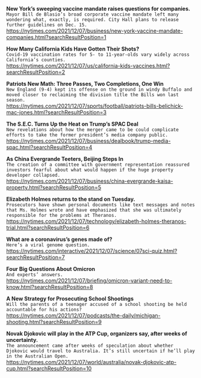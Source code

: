**New York’s sweeping vaccine mandate raises questions for companies.**\
`Mayor Bill de Blasio’s broad corporate vaccine mandate left many wondering what, exactly, is required. City Hall plans to release further guidelines on Dec. 15.`\
https://nytimes.com/2021/12/07/business/new-york-vaccine-mandate-companies.html?searchResultPosition=1

**How Many California Kids Have Gotten Their Shots?**\
`Covid-19 vaccination rates for 5- to 11-year-olds vary widely across California’s counties.`\
https://nytimes.com/2021/12/07/us/california-kids-vaccines.html?searchResultPosition=2

**Patriots New Math: Three Passes, Two Completions, One Win**\
`New England (9-4) kept its offense on the ground in windy Buffalo and moved closer to reclaiming the division title the Bills won last season.`\
https://nytimes.com/2021/12/07/sports/football/patriots-bills-belichick-mac-jones.html?searchResultPosition=3

**The S.E.C. Turns Up the Heat on Trump’s SPAC Deal**\
`New revelations about how the merger came to be could complicate efforts to take the former president’s media company public.`\
https://nytimes.com/2021/12/07/business/dealbook/trump-media-spac.html?searchResultPosition=4

**As China Evergrande Teeters, Beijing Steps In**\
`The creation of a committee with government representation reassured investors fearful about what would happen if the huge property developer collapsed.`\
https://nytimes.com/2021/12/07/business/china-evergrande-kaisa-property.html?searchResultPosition=5

**Elizabeth Holmes returns to the stand on Tuesday.**\
`Prosecutors have shown personal documents like text messages and notes that Ms. Holmes wrote and have emphasized that she was ultimately responsible for the problems at Theranos.`\
https://nytimes.com/2021/12/07/technology/elizabeth-holmes-theranos-trial.html?searchResultPosition=6

**What are a coronavirus’s genes made of?**\
`Here’s a viral genome question.`\
https://nytimes.com/interactive/2021/12/07/science/07sci-quiz.html?searchResultPosition=7

**Four Big Questions About Omicron**\
`And experts’ answers.`\
https://nytimes.com/2021/12/07/briefing/omicron-variant-need-to-know.html?searchResultPosition=8

**A New Strategy for Prosecuting School Shootings**\
`Will the parents of a teenager accused of a school shooting be held accountable for his actions?`\
https://nytimes.com/2021/12/07/podcasts/the-daily/michigan-shooting.html?searchResultPosition=9

**Novak Djokovic will play in the ATP Cup, organizers say, after weeks of uncertainty.**\
`The announcement came after weeks of speculation about whether Djokovic would travel to Australia. It’s still uncertain if he’ll play in the Australian Open.`\
https://nytimes.com/2021/12/07/world/australia/novak-djokovic-atp-cup.html?searchResultPosition=10

